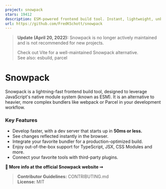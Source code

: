 ```yaml
---
project: snowpack
stars: 19412
description: ESM-powered frontend build tool. Instant, lightweight, unbundled development. ✌️
url: https://github.com/FredKSchott/snowpack
---
```


> **Update (April 20, 2022):** Snowpack is no longer actively maintained and is not recommended for new projects.
> 
> Check out Vite for a well-maintained Snowpack alternative.  
> See also: esbuild, parcel

Snowpack
========

Snowpack is a lightning-fast frontend build tool, designed to leverage JavaScript's native module system (known as ESM). It is an alternative to heavier, more complex bundlers like webpack or Parcel in your development workflow.

### Key Features

-   Develop faster, with a dev server that starts up in **50ms or less.**
-   See changes reflected instantly in the browser.
-   Integrate your favorite bundler for a production-optimized build.
-   Enjoy out-of-the-box support for TypeScript, JSX, CSS Modules and more.
-   Connect your favorite tools with third-party plugins.

**💁 More info at the official Snowpack website ➞**

  

> **Contributor Guidelines:** CONTRIBUTING.md  
> **License:** MIT
